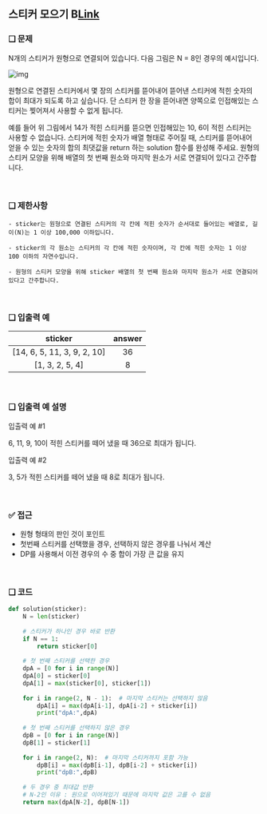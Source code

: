 ## 스티커 모으기 B[Link](https://school.programmers.co.kr/learn/courses/30/lessons/12971)

### ❑ 문제
N개의 스티커가 원형으로 연결되어 있습니다. 다음 그림은 N = 8인 경우의 예시입니다.

![img](https://grepp-programmers.s3.ap-northeast-2.amazonaws.com/files/production/d8d3a8b3-606c-4fb6-baf2-3a96cb53d70c/%E1%84%89%E1%85%B3%E1%84%90%E1%85%B5%E1%84%8F%E1%85%A5_hb1jty.jpg)


원형으로 연결된 스티커에서 몇 장의 스티커를 뜯어내어 뜯어낸 스티커에 적힌 숫자의 합이 최대가 되도록 하고 싶습니다. 단 스티커 한 장을 뜯어내면 양쪽으로 인접해있는 스티커는 찢어져서 사용할 수 없게 됩니다.


예를 들어 위 그림에서 14가 적힌 스티커를 뜯으면 인접해있는 10, 6이 적힌 스티커는 사용할 수 없습니다. 스티커에 적힌 숫자가 배열 형태로 주어질 때, 스티커를 뜯어내어 얻을 수 있는 숫자의 합의 최댓값을 return 하는 solution 함수를 완성해 주세요. 원형의 스티커 모양을 위해 배열의 첫 번째 원소와 마지막 원소가 서로 연결되어 있다고 간주합니다.


<br>

### ❑ 제한사항
    - sticker는 원형으로 연결된 스티커의 각 칸에 적힌 숫자가 순서대로 들어있는 배열로, 길이(N)는 1 이상 100,000 이하입니다.

    - sticker의 각 원소는 스티커의 각 칸에 적힌 숫자이며, 각 칸에 적힌 숫자는 1 이상 100 이하의 자연수입니다.

    - 원형의 스티커 모양을 위해 sticker 배열의 첫 번째 원소와 마지막 원소가 서로 연결되어있다고 간주합니다.

<br>

### ❑ 입출력 예
| sticker | answer |
|:-----------------:|:------------:|
|[14, 6, 5, 11, 3, 9, 2, 10]|36|
|[1, 3, 2, 5, 4]|8|


<br>

### ❑ 입출력 예 설명
입출력 예 #1

6, 11, 9, 10이 적힌 스티커를 떼어 냈을 때 36으로 최대가 됩니다.


입출력 예 #2

3, 5가 적힌 스티커를 떼어 냈을 때 8로 최대가 됩니다.

<br>

### ✅ 접근
- 원형 형태의 판인 것이 포인트
- 첫번째 스티커를 선택했을 경우, 선택하지 않은 경우를 나눠서 계산
- DP를 사용해서 이전 경우의 수 중 합이 가장 큰 값을 유지

<br>


### ❑ 코드
```Python
def solution(sticker):
    N = len(sticker)
    
    # 스티커가 하나인 경우 바로 반환
    if N == 1:
        return sticker[0]
    
    # 첫 번째 스티커를 선택한 경우
    dpA = [0 for i in range(N)]
    dpA[0] = sticker[0]
    dpA[1] = max(sticker[0], sticker[1])
    
    for i in range(2, N - 1):  # 마지막 스티커는 선택하지 않음
        dpA[i] = max(dpA[i-1], dpA[i-2] + sticker[i])
        print("dpA:",dpA)
    
    # 첫 번째 스티커를 선택하지 않은 경우
    dpB = [0 for i in range(N)]
    dpB[1] = sticker[1]
    
    for i in range(2, N):  # 마지막 스티커까지 포함 가능
        dpB[i] = max(dpB[i-1], dpB[i-2] + sticker[i])
        print("dpB:",dpB)
    
    # 두 경우 중 최대값 반환
    # N-2인 이유 : 원으로 이어져있기 때문에 마지막 값은 고를 수 없음
    return max(dpA[N-2], dpB[N-1])



```